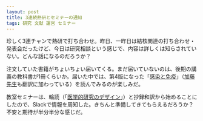```yaml
---
layout: post
title: 3連続熱研とセミナーの通知
tags: 研究 文献 運営 セミナー
---
```


珍しく3連チャンで熱研で打ち合わせ。昨日、一昨日は結核関連の打ち合わせ・発表会だったけど、今日は研究相談という感じで、内容は詳しくは知らされていない。どんな話になるのだろうか？

注文していた書籍がちょいちょい届いてくる。まだ届いていないのは、後期の講義の教科書が1冊くらいか。届いた中では、第4版になった「<a href="http://www.tkd-pbl.com/book/b308552.html">感染と免疫</a>」（<a href="http://www.tm.nagasaki-u.ac.jp/ecoepidemiology/?page_id=284">加藤先生</a>も翻訳に加わっている）を読んでみるのが楽しみだ。

教室セミナーは、輪読（「<a href="https://www.medsi.co.jp/books/products/detail.php?product_id=3400">医学的研究のデザイン</a>」）と抄録和訳から始めることにしたので、Slackで情報を周知した。きちんと準備してきてもらえるだろうか？不安と期待が半分半分な感じだ。
